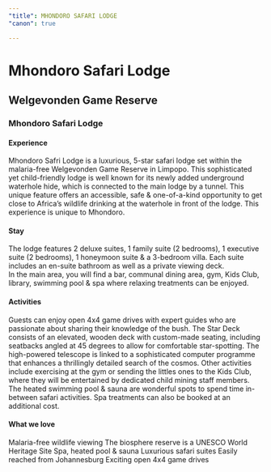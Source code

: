 ```yaml
---
"title": MHONDORO SAFARI LODGE
"canon": true

---
```


# Mhondoro Safari Lodge
## Welgevonden Game Reserve
### Mhondoro Safari Lodge

#### Experience
Mhondoro Safri Lodge is a luxurious, 5-star safari lodge set within the malaria-free Welgevonden Game Reserve in Limpopo.
This sophisticated yet child-friendly lodge is well known for its newly added underground waterhole hide, which is connected to the main lodge by a tunnel.  This unique feature offers an accessible, safe &amp; one-of-a-kind opportunity to get close to Africa’s wildlife drinking at the waterhole in front of the lodge.  This experience is unique to Mhondoro.

#### Stay
The lodge features 2 deluxe suites, 1 family suite (2 bedrooms), 1 executive suite (2 bedrooms), 1 honeymoon suite &amp; a 3-bedroom villa.
Each suite includes an en-suite bathroom as well as a private viewing deck.  
In the main area, you will find a bar, communal dining area, gym, Kids Club, library, swimming pool &amp; spa where relaxing treatments can be enjoyed.

#### Activities
Guests can enjoy open 4x4 game drives with expert guides who are passionate about sharing their knowledge of the bush.
The Star Deck consists of an elevated, wooden deck with custom-made seating, including seatbacks angled at 45 degrees to allow for comfortable star-spotting.  The high-powered telescope is linked to a sophisticated computer programme that enhances a thrillingly detailed search of the cosmos.
Other activities include exercising at the gym or sending the littles ones to the Kids Club, where they will be entertained by dedicated child mining staff members.
The heated swimming pool &amp; sauna are wonderful spots to spend time in-between safari activities.  Spa treatments can also be booked at an additional cost.


#### What we love
Malaria-free wildlife viewing
The biosphere reserve is a UNESCO World Heritage Site
Spa, heated pool &amp; sauna
Luxurious safari suites
Easily reached from Johannesburg
Exciting open 4x4 game drives